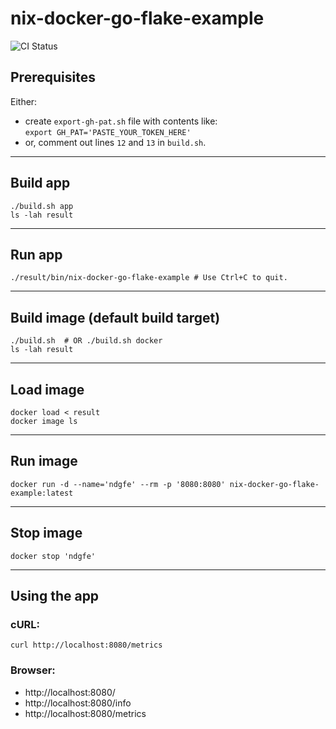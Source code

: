 # nix-docker-go-flake-example
![CI Status](https://github.com/ph4n70m-nuk3r/nix-docker-go-flake-example/actions/workflows/ci.yaml/badge.svg)
## Prerequisites
Either:
- create `export-gh-pat.sh` file with contents like:  
  `export GH_PAT='PASTE_YOUR_TOKEN_HERE'`
- or, comment out lines `12` and `13` in `build.sh`.
-------------------------------------------
## Build app
```shell
./build.sh app
ls -lah result
```
-------------------------------------------
## Run app
```shell
./result/bin/nix-docker-go-flake-example # Use Ctrl+C to quit.
```
-------------------------------------------
## Build image (default build target)
```shell
./build.sh  # OR ./build.sh docker
ls -lah result
```
-------------------------------------------
## Load image
```shell
docker load < result
docker image ls
```
-------------------------------------------
## Run image
```shell
docker run -d --name='ndgfe' --rm -p '8080:8080' nix-docker-go-flake-example:latest
```
-------------------------------------------
## Stop image
```shell
docker stop 'ndgfe'
```
-------------------------------------------
## Using the app
### cURL:
```shell
curl http://localhost:8080/metrics
```
### Browser:  
- http://localhost:8080/
- http://localhost:8080/info
- http://localhost:8080/metrics  
